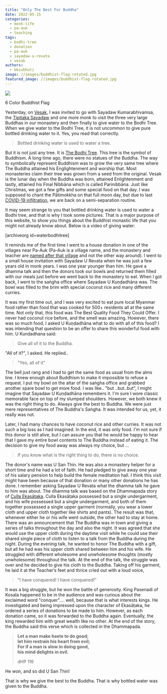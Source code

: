 ```yaml
---
title: "Only The Best For Buddha"
date: 2022-05-15
categories: 
  - monk-life
  - pa-auk
  - teaching
tags: 
  - bodhi-tree
  - donation
  - pa-auk
  - sayadaw-u-revata
  - vesak
authors: 
  - bksubhuti
image: //images/buddhist-flag-rotated.jpg
featured_image: //images/buddhist-flag-rotated.jpg
---
```


![](/images/buddhist-flag-rotated.jpg)

6 Color Buddhist Flag

Yesterday, on [Vesak](https://en.wikipedia.org/wiki/Vesak), I was invited to go with Sayadaw Kumarabhivamsa, the [Tipitaka Sayadaw](https://en.wikipedia.org/wiki/Tipitakadhara_Tipitakakovida_Selection_Examinations) and one more monk to visit the three very large Buddhas in our monastery and then finally to give water to the Bodhi Tree. When we give water to the Bodhi Tree, it is not uncommon to give pure bottled drinking water to it. Yes, you read that correctly.

> Bottled drinking water is used to water a tree.

But it is not just any tree. It is [The Bodhi Tree](https://en.wikipedia.org/wiki/Bodhi_Tree). This tree is the symbol of Buddhism. A long time ago, there were no statues of the Buddha. The way to symbolically represent Buddhism was to grow the very same tree where The Buddha attained his Englightenment and worship that. Most monasteries claim their tree was grown from a seed from the original. Vesak is the lunar day when the Buddha was born, attained Enlightenment and lastly, attained his Final Nibbāna which is called Parinibbāna. Just like Christmas, we got a few gifts and some special food on that day. I was supposed to chant the Pātimokkha on that full moon day, but due to last [COVID-19 infiltration](https://americanmonk.org/pa-auk-lockdown-3-living-with-covid/), we are back on a semi-separation routine.

It may seem strange to you that bottled drinking water is used to water a Bodhi tree, and that is why I took some pictures. That is a major purpose of this website, to show you things about the Buddhist monastic life that you might not already know about. Below is a video of giving water:

\[archiveorg id=waterbodhitree\]

It reminds me of the first time I went to a house donation in one of the villages near Pa-Auk (Pa-Auk is a village name, and the monastery and teacher are [named after that village](https://americanmonk.org/pa-auk-monastery-and-sayadaw-shared-names/) and not the other way around). I went to a small house invitation with Sayadaw U Revata when he was just a few years old in monk years. I was one year younger than him. He gave a dhamma talk and then the donors took our bowls and returned them filled with our meals just before we went back to the monastery to eat. When I got back, I went to the saṅgha office where Sayadaw U Kuṇḍadhāna was. The bowl was filled to the brim with special coconut rice and many different curries.

It was my first time out, and I was very excited to eat pure local Myanmar food rather than food that was cooked for 500+ residents all at the same time. Not only that, this food was The Best Quality Food They Could Offer. I never had coconut rice before, and the smell was amazing. However, there was so much food, I asked U Kuṇḍadhāna what to do with all of this food? I was intending that question to be an offer to share this wonderful food with him. U Kundadhana said:

> Give all of it to the Buddha.  

"All of it?", I asked. He replied..

> "Yes, all of it"

The bell just rang and I had to get the same food as usual from the alms line. I knew enough about Buddhism to make it impossible to refuse a request. I put my bowl on the altar of the saṅgha office and grabbed another spare bowl to get more food. I was like.. "but ..but..but", I might imagine that Sayadaw U Kuṇḍadhāna remembers it. I'm sure I wore classic memorable face on top of my slumped shoulders. However, we both knew it was the right thing to do. Always give the best to Buddha. We were just mere representatives of The Buddha's Saṅgha. It was intended for us, yet, it really was not.

Later, I had many chances to have coconut rice and other curries. It was not such a big loss as I had imagined. In the end, it was only food. I'm not sure if this donor is still alive, but I can assure you that he would be happy to hear that I gave my entire bowl contents to The Buddha instead of eating it. The decision to give my food away was always my choice, but ...

> If you know what is the right thing to do, there is no choice.

The donor's name was U San Thin. He was also a monastery helper for a short time and he had a lot of faith. He had pledged to give away one year of his salary pension to help build the female meditation hall. I think this visit might have been because of that donation or many other donations he has done. I remember asking Sayadaw U Revata what the dhamma talk he gave to him was about. The dhamma talk was based on the Dhammapada story of [Culla Ekasātaka](https://www.ancient-buddhist-texts.net/English-Texts/Buddhist-Legends/09-01.htm). Culla Ekasāṭaka possessed but a single undergarment, and his wife possessed but a single undergarment, and both of them together possessed a single upper garment (normally, you wear a lower cloth and upper cloth together like shirts and pants). The result was that, whenever either he or his wife went outside, the other had to stay at home. There was an announcement that The Buddha was in town and giving a series of talks throughout the day and also the night. It was agreed that she would use the upper cloth during the daytime visit while he could use their shared single piece of cloth to listen to a talk from the Buddha during the night. During the evening talk, he wanted to honor The Buddha with a gift, but all he had was his upper cloth shared between him and his wife. He struggled with different wholesome and unwholesome thoughts (mostly unwholesome) throughout the talk. At the end of the talk, the struggle was over and he decided to give his cloth to the Buddha. Taking off his garment, he laid it at the Teacher’s feet and thrice cried out with a loud voice,

> “I have conquered! I have conquered!”

It was a big struggle, but he won the battle of generosity. King Pasenadi of Kosala happened to be in the audience and was curious about the exclaimed word "conquer".... well, because that is what interests kings. He investigated and being impressed upon the character of Ekasāṭaka, he ordered a series of donations to be made to him. However, as each donation came, so it was forwarded to the Buddha again. Eventually, the king rewarded him with great wealth like no other. At the end of the story, the Buddha said this verse which is collected in the Dhammapada.

> **Let a man make haste to do good;**  
> **let him restrain his heart from evil;  
> For if a man is slow in doing good,**  
> **his mind delights in evil.**
> 
> dHP 116

He won, and so did U San Thin!

That is why we give the best to the Buddha. That is why bottled water was given to the Buddha.
